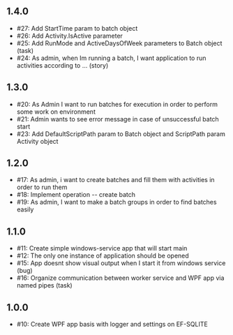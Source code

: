 

## 1.4.0
- #27: Add StartTime param to batch object
- #26: Add Activity.IsActive parameter
- #25: Add RunMode and ActiveDaysOfWeek parameters to Batch object (task)
- #24: As admin, when Im running a batch, I want application to run activities according to ... (story)

## 1.3.0
- #20: As Admin I want to run batches for execution in order to perform some work on environment
- #21: Admin wants to see error message in case of unsuccessful batch start
- #23: Add DefaultScriptPath param to Batch object and ScriptPath param Activity object

## 1.2.0
- #17: As admin, i want to create batches and fill them with activities in order to run them
- #18: Implement operation -- create batch
- #19: As admin, I want to make a batch groups in order to find batches easily

## 1.1.0
- #11: Create simple windows-service app that will start main
- #12: The only one instance of application should be opened
- #15: App doesnt show visual output when I start it from windows service (bug)
- #16: Organize communication between worker service and WPF app via named pipes (task)

## 1.0.0
- #10: Create WPF app basis with logger and settings on EF-SQLITE